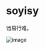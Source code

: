 # soyisy

诌易行难。

![image](https://github.com/idelem/soyisy/assets/25763288/4bd3ce2c-e396-4b34-ac71-1bd5dbaeced0)


